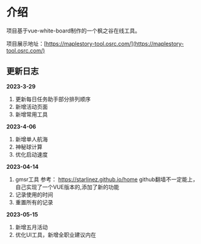 

# 介绍

项目基于vue-white-board制作的一个枫之谷在线工具。

项目展示地址：[https://maplestory-tool.osrc.com/](https://maplestory-tool.osrc.com/)





## 更新日志



**2023-3-29**

1. 更新每日任务助手部分排列顺序
2. 新增活动页面
3. 新增常用工具



**2023-4-06**

1. 新增单人航海
2. 神秘球计算
3. 优化启动速度


**2023-04-14**
1. gmsr工具
参考：
https://starlinez.github.io/home
github翻墙不一定能上，自己实现了一个VUE版本的,添加了新的功能
1. 记录使用的时间
2. 重置所有的记录



**2023-05-15**
1. 新增五月活动
2. 优化UI工具，新增全职业建议内在